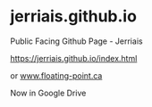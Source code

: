 # jerriais.github.io
Public Facing Github Page - Jerriais

https://jerriais.github.io/index.html 

or www.floating-point.ca 

Now in Google Drive
